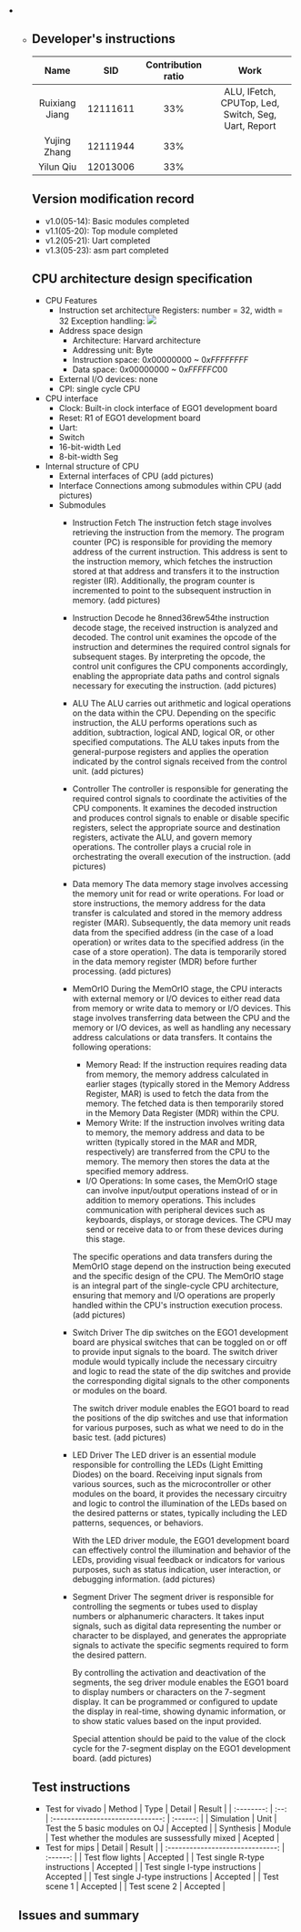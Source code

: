 -   -   ## Developer's instructions
    
        |      Name      |    SID     | Contribution ratio |                        Work                         |
        | :------------: | :--------: | :----------------: | :-------------------------------------------------: |
        | Ruixiang Jiang | $12111611$ |       $33\%$       | ALU, IFetch, CPUTop, Led, Switch, Seg, Uart, Report |
        |  Yujing Zhang  | $12111944$ |       $33\%$       |                                                     |
        |   Yilun Qiu    | $12013006$ |       $33\%$       |                                                     |
    
        ## Version modification record
    
        -   v$1.0$(05-14): Basic modules completed
        -   v$1.1$(05-20): Top module completed
        -   v$1.2$(05-21): Uart completed
        -   v$1.3$(05-23): asm part completed
    
        ## CPU architecture design specification
    
        -   CPU Features
            -   Instruction set architecture
                Registers: number = $32$, width = $32$
                Exception handling: 
                ![](/Users/jrx/课程资料/CS202/Computer-Organization-Project-Spring-2023/ISA.png)
            -   Address space design
                - Architecture: Harvard architecture
                - Addressing unit: Byte
                - Instruction space: $0x00000000$ ~ $0xFFFFFFFF$
                - Data space: $0x00000000$ ~ $0xFFFFFC00$
            -   External I/O devices: none
            -   CPI: single cycle CPU
        -   CPU interface
            -   Clock: Built-in clock interface of EGO1 development board
            -   Reset: R1 of EGO1 development board
            -   Uart: 
            -   Switch
            -   16-bit-width Led
            -   8-bit-width Seg
        -   Internal structure of CPU
            -   External interfaces of CPU
            (add pictures)
            -   Interface Connections among submodules within CPU
            (add pictures)
            -   Submodules
                -   Instruction Fetch
                    The instruction fetch stage involves retrieving the instruction from the memory. The program counter (PC) is responsible for providing the memory address of the current instruction. This address is sent to the instruction memory, which fetches the instruction stored at that address and transfers it to the instruction register (IR). Additionally, the program counter is incremented to point to the subsequent instruction in memory.
                    (add pictures)
                -   Instruction Decode
                    he 8nned36rew54the instruction decode stage, the received instruction is analyzed and decoded. The control unit examines the opcode of the instruction and determines the required control signals for subsequent stages. By interpreting the opcode, the control unit configures the CPU components accordingly, enabling the appropriate data paths and control signals necessary for executing the instruction.
                    (add pictures)
                -   ALU
                    The ALU carries out arithmetic and logical operations on the data within the CPU. Depending on the specific instruction, the ALU performs operations such as addition, subtraction, logical AND, logical OR, or other specified computations. The ALU takes inputs from the general-purpose registers and applies the operation indicated by the control signals received from the control unit.
                    (add pictures)
                -   Controller
                    The controller is responsible for generating the required control signals to coordinate the activities of the CPU components. It examines the decoded instruction and produces control signals to enable or disable specific registers, select the appropriate source and destination registers, activate the ALU, and govern memory operations. The controller plays a crucial role in orchestrating the overall execution of the instruction.
                    (add pictures)
                -   Data memory
                    The data memory stage involves accessing the memory unit for read or write operations. For load or store instructions, the memory address for the data transfer is calculated and stored in the memory address register (MAR). Subsequently, the data memory unit reads data from the specified address (in the case of a load operation) or writes data to the specified address (in the case of a store operation). The data is temporarily stored in the data memory register (MDR) before further processing.
                    (add pictures)
                -   MemOrIO
                    During the MemOrIO stage, the CPU interacts with external memory or I/O devices to either read data from memory or write data to memory or I/O devices. This stage involves transferring data between the CPU and the memory or I/O devices, as well as handling any necessary address calculations or data transfers.
                    It contains the following operations:
                    -   Memory Read: If the instruction requires reading data from memory, the memory address calculated in earlier stages (typically stored in the Memory Address Register, MAR) is used to fetch the data from the memory. The fetched data is then temporarily stored in the Memory Data Register (MDR) within the CPU.
                    -   Memory Write: If the instruction involves writing data to memory, the memory address and data to be written (typically stored in the MAR and MDR, respectively) are transferred from the CPU to the memory. The memory then stores the data at the specified memory address.
                    -   I/O Operations: In some cases, the MemOrIO stage can involve input/output operations instead of or in addition to memory operations. This includes communication with peripheral devices such as keyboards, displays, or storage devices. The CPU may send or receive data to or from these devices during this stage.
                    
                    The specific operations and data transfers during the MemOrIO stage depend on the instruction being executed and the specific design of the CPU. The MemOrIO stage is an integral part of the single-cycle CPU architecture, ensuring that memory and I/O operations are properly handled within the CPU's instruction execution process.
                    (add pictures)
                -   Switch Driver
                    The dip switches on the EGO1 development board are physical switches that can be toggled on or off to provide input signals to the board. The switch driver module would typically include the necessary circuitry and logic to read the state of the dip switches and provide the corresponding digital signals to the other components or modules on the board.
                    
                    The switch driver module enables the EGO1 board to read the positions of the dip switches and use that information for various purposes, such as what we need to do in the basic test.
                    (add pictures)
                -   LED Driver
                    The LED driver is an essential module responsible for controlling the LEDs (Light Emitting Diodes) on the board. Receiving input signals from various sources, such as the microcontroller or other modules on the board, it provides the necessary circuitry and logic to control the illumination of the LEDs based on the desired patterns or states, typically including the LED patterns, sequences, or behaviors.
                    
                    With the LED driver module, the EGO1 development board can effectively control the illumination and behavior of the LEDs, providing visual feedback or indicators for various purposes, such as status indication, user interaction, or debugging information.
                    (add pictures)
                -   Segment Driver
                    The segment driver is responsible for controlling the segments or tubes used to display numbers or alphanumeric characters. It takes input signals, such as digital data representing the number or character to be displayed, and generates the appropriate signals to activate the specific segments required to form the desired pattern.
    
                    By controlling the activation and deactivation of the segments, the seg driver module enables the EGO1 board to display numbers or characters on the 7-segment display. It can be programmed or configured to update the display in real-time, showing dynamic information, or to show static values based on the input provided.
                    
                    Special attention should be paid to the value of the clock cycle for the 7-segment display on the EGO1 development board.
                    (add pictures)
        ## Test instructions
        -   Test for vivado
            |   Method   | Type |              Detail              |  Result  |
            | :--------: | :--: | :------------------------------: | :------: |
            | Simulation | Unit | Test the $5$ basic modules on OJ | Accepted |
            | Synthesis  | Module | Test whether the modules are sussessfully mixed | Acepted |
        -   Test for mips
            |              Detail              |  Result  |
            | :------------------------------: | :------: |
            | Test flow lights | Accepted |
            | Test single R-type instructions | Accepted |
            | Test single I-type instructions | Accepted |
            | Test single J-type instructions | Accepted |
            | Test scene 1 | Accepted |
            | Test scene 2 | Accepted |
        
    ## Issues and summary